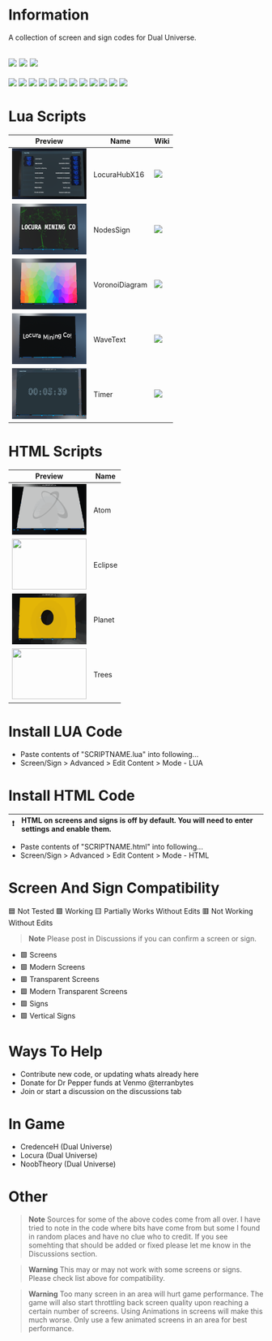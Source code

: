 # Information
A collection of screen and sign codes for Dual Universe. 

[![](https://img.shields.io/badge/DU-1.0.10-green?style=for-the-badge&logo=steam)](https://store.steampowered.com/app/2000270/Dual_Universe/)
[![](https://img.shields.io/badge/Maintained-YES-green?style=for-the-badge)](#)
![](https://komarev.com/ghpvc/?username=DU-Locura-Screens-And-Signs&style=for-the-badge)
---
[![](https://img.shields.io/github/issues/locuradu/DU-Locura-Screens-And-Signs?style=flat-square&label=ISSUES)](#)
[![](https://img.shields.io/github/issues-closed/locuradu/DU-Locura-Screens-And-Signs?style=flat-square&label=ISSUES)](#)
[![](https://img.shields.io/github/watchers/locuradu/DU-Locura-Screens-And-Signs?style=flat-square&label=WATCHERS)](#)
[![](https://img.shields.io/github/stars/locuradu/DU-Locura-Screens-And-Signs?style=flat-square&label=STARS)](#)
[![](https://img.shields.io/github/forks/locuradu/DU-Locura-Screens-And-Signs?style=flat-square&label=FORKS)](#)
[![](https://img.shields.io/github/commit-activity/m/locuradu/DU-Locura-Screens-And-Signs?style=flat-square&label=COMMIT%20ACTIVITY)](#)
[![](https://img.shields.io/github/discussions/locuradu/DU-Locura-Screens-And-Signs?label=DISCUSSIONS&style=flat-square)](#)
[![](https://img.shields.io/github/last-commit/locuradu/DU-Locura-Screens-And-Signs?label=LAST%20COMMIT&style=flat-square)](#)
[![](https://img.shields.io/github/contributors/locuradu/DU-Locura-Screens-And-Signs?label=CONTRIBUTORS&style=flat-square)](#)
[![](https://img.shields.io/github/releases/locuradu/DU-Locura-Screens-And-Signs?label=RELEASES&style=flat-square)](#)
[![](https://img.shields.io/github/repo-size/LocuraDU/DU-Locura-Screens-And-Signs?label=REPO%20SIZE&style=flat-square)](#)
[![](https://img.shields.io/github/license/LocuraDU/DU-Locura-Screens-And-Signs?label=LICENSE&style=flat-square)](#)

# Lua Scripts

| Preview  | Name | Wiki |
| ------------- | ------------- | ------------- |
| <img src="img/LocuraHubX16.png" height="100" width="147"> | LocuraHubX16 | [![](https://img.shields.io/badge/WIKI-LocuraHubX16-blue?style=for-the-badge)](https://github.com/LocuraDU/DU-Locura-Screens-And-Signs/wiki/LocuraHubX16.lua) |
| <img src="img/NodesSign.png" height="100" width="147"> | NodesSign | [![](https://img.shields.io/badge/WIKI-NodesSign-blue?style=for-the-badge)](https://github.com/LocuraDU/DU-Locura-Screens-And-Signs/wiki/NodesSign.lua) |
| <img src="img/VoronoiDiagram.png" height="100" width="147"> | VoronoiDiagram | [![](https://img.shields.io/badge/WIKI-VoronoiDiagram-blue?style=for-the-badge)](https://github.com/LocuraDU/DU-Locura-Screens-And-Signs/wiki/VoronoiDiagram.lua) |
| <img src="img/WaveText.png" height="100" width="147"> | WaveText | [![](https://img.shields.io/badge/WIKI-WaveText-blue?style=for-the-badge)](https://github.com/LocuraDU/DU-Locura-Screens-And-Signs/wiki/WaveText.lua) |
| <img src="img/Timer.gif" height="100" width="147"> | Timer | [![](https://img.shields.io/badge/WIKI-Timer-blue?style=for-the-badge)](https://github.com/LocuraDU/DU-Locura-Screens-And-Signs/wiki/Timer.lua) |

# HTML Scripts

| Preview  | Name | 
| ------------- | ------------- |
| <img src="img/Atom.gif" height="100" width="147"> | Atom | [![](https://img.shields.io/badge/WIKI-Atom-blue?style=for-the-badge)](https://github.com/LocuraDU/DU-Locura-Screens-And-Signs/wiki/Atom.lua) |
| <img src="img/Eclipse.gif" height="100" width="147"> | Eclipse | [![](https://img.shields.io/badge/WIKI-Eclipse-blue?style=for-the-badge)](https://github.com/LocuraDU/DU-Locura-Screens-And-Signs/wiki/Eclipse.lua) |
| <img src="img/Planet.gif" height="100" width="147"> | Planet | [![](https://img.shields.io/badge/WIKI-Planet-blue?style=for-the-badge)](https://github.com/LocuraDU/DU-Locura-Screens-And-Signs/wiki/Planet.lua) |
| <img src="img/Trees.gif" height="100" width="147"> | Trees | [![](https://img.shields.io/badge/WIKI-Trees-blue?style=for-the-badge)](https://github.com/LocuraDU/DU-Locura-Screens-And-Signs/wiki/Trees.lua) |

# Install LUA Code
- Paste contents of "SCRIPTNAME.lua" into following...
- Screen/Sign > Advanced > Edit Content > Mode - LUA

# Install HTML Code
:heavy_exclamation_mark: | HTML  on screens and signs is off by default. You will need to enter settings and enable them.
:---: | :---
- Paste contents of "SCRIPTNAME.html" into following...
- Screen/Sign > Advanced > Edit Content > Mode - HTML

# Screen And Sign Compatibility
:blue_square: Not Tested :green_square: Working :yellow_square: Partially Works Without Edits :red_square: Not Working Without Edits
> **Note**
> Please post in Discussions if you can confirm a screen or sign.
- :green_square: Screens
- :green_square: Modern Screens
- :green_square: Transparent Screens
- :green_square: Modern Transparent Screens
- :green_square: Signs
- :green_square: Vertical Signs

# Ways To Help
- Contribute new code, or updating whats already here
- Donate for Dr Pepper funds at Venmo @terranbytes
- Join or start a discussion on the discussions tab

# In Game
- CredenceH (Dual Universe)
- Locura (Dual Universe)
- NoobTheory (Dual Universe)

# Other
> **Note**
> Sources for some of the above codes come from all over. I have tried to note in the code where bits have come from but some I found in random places and have no clue who to credit. If you see somehting that should be added or fixed please let me know in the Discussions section.

> **Warning**
> This may or may not work with some screens or signs. Please check list above for compatibility.

> **Warning**
> Too many screen in an area will hurt game performance. The game will also start throttling back screen quality upon reaching a certain number of screens. Using Animations in screens will make this much worse. Only use a few animated screens in an area for best performance.
